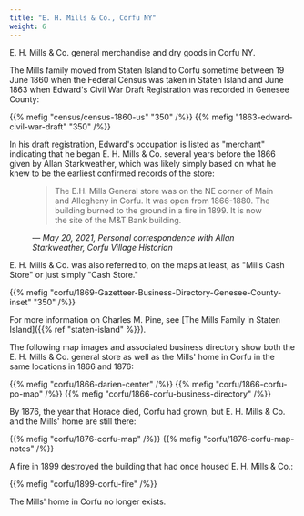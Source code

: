 ```yaml
---
title: "E. H. Mills & Co., Corfu NY"
weight: 6
---
```


E. H. Mills & Co. general merchandise and dry goods in Corfu NY.

<!--more-->

The Mills family moved from Staten Island to Corfu sometime between 19 June 1860 when the Federal Census was taken in Staten Island and June 1863 when Edward's Civil War Draft Registration was recorded in Genesee County:

<div class="gallery">
{{% mefig "census/census-1860-us" "350" /%}}
{{% mefig "1863-edward-civil-war-draft" "350" /%}}
</div>

In his draft registration, Edward's occupation is listed as "merchant" indicating that he began E. H. Mills & Co. several years before the 1866 given by Allan Starkweather, which was likely simply based on what he knew to be the earliest confirmed records of the store:

<figure>
<blockquote>
The E.H. Mills General store was on the NE corner of Main and Allegheny in Corfu.  It was open from 1866-1880. The building burned to the ground in a fire in 1899.  It is now the site of the M&T Bank building.
</blockquote>
<figcaption>
— <cite>May 20, 2021, Personal correspondence with Allan Starkweather, Corfu Village Historian</cite>
</figcaption>
</figure>

E. H. Mills & Co. was also referred to, on the maps at least, as "Mills Cash Store" or just simply "Cash Store."

{{% mefig "corfu/1869-Gazetteer-Business-Directory-Genesee-County-inset" "350" /%}}

For more information on Charles M. Pine, see [The Mills Family in Staten Island]({{% ref "staten-island" %}}).

The following map images and associated business directory show both the E. H. Mills & Co. general store as well as the Mills' home in Corfu in the same locations in 1866 and 1876:

{{% mefig "corfu/1866-darien-center" /%}}
{{% mefig "corfu/1866-corfu-po-map" /%}}
{{% mefig "corfu/1866-corfu-business-directory"  /%}}

By 1876, the year that Horace died, Corfu had grown, but E. H. Mills & Co. and the Mills' home are still there:

{{% mefig "corfu/1876-corfu-map"  /%}}
{{% mefig "corfu/1876-corfu-map-notes" /%}}

A fire in 1899 destroyed the building that had once housed E. H. Mills & Co.:

{{% mefig "corfu/1899-corfu-fire" /%}}

The Mills' home in Corfu no longer exists.
